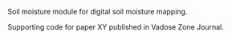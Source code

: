 Soil moisture module for digital soil moisture mapping.

Supporting code for paper XY published in Vadose Zone Journal.